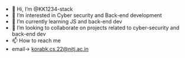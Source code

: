 - 👋 Hi, I’m @KK1234-stack
- 👀 I’m interested in Cyber security and Back-end development
- 🌱 I’m currently learning JS and back-end dev
- 💞️ I’m looking to collaborate on projects related to cyber-security and back-end dev
- 📫 How to reach me
- email-> korabk.cs.22@nitj.ac.in
  

<!---
KK1234-stack/KK1234-stack is a ✨ special ✨ repository because its `README.md` (this file) appears on your GitHub profile.
You can click the Preview link to take a look at your changes.
--->

